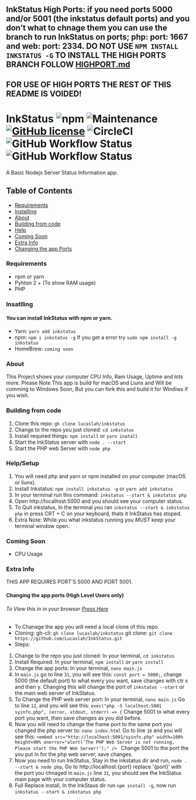 ## InkStatus High Ports: if you need ports 5000 and/or 5001 (the inkstatus default ports) and you don't what to chnage them you can use the branch to run InkStatus on ports; php: port: 1667 and web: port: 2334. DO NOT USE `NPM INSTALL INKSTATUS -G` TO INSTALL THE HIGH PORTS BRANCH FOLLOW [HIGHPORT.md](highport.md)

## FOR USE OF HIGH PORTS THE REST OF THIS README IS VOIDED!

# InkStatus ![npm](https://img.shields.io/npm/v/inkstatus) ![Maintenance](https://img.shields.io/maintenance/yes/2020) [![GitHub license](https://img.shields.io/github/license/Lucaslah/InkStatus)](https://github.com/Lucaslah/InkStatus/blob/master/LICENSE) ![CircleCI](https://img.shields.io/circleci/build/gh/Lucaslah/InkStatus/master?token=89c94f330b233ec43aa4793bf0d8a63bc2489bb9) ![GitHub Workflow Status](https://img.shields.io/github/workflow/status/lucaslah/inkstatus/Manual%20Test%20macOS?label=macOS%20Build) ![GitHub Workflow Status](https://img.shields.io/github/workflow/status/lucaslah/inkstatus/Manual%20Test%20Ubuntu?label=Ubuntu%20Build)
A Basic Nodejs Server Status Information app.

## Table of Contents
- [Requirements](#requirements)
- [Installing](#Insatlling)
- [About](#about)
- [Building from code](#Building-from-code)
- [Help](#help/setup)
- [Coming Soon](#coming-soon)
- [Extra Info](#extra-info)
- [Changing the app Ports](#changing-the-app-ports-high-level-users-only)

### Requirements
- npm or yarn
- Pyhton 2 + (To show RAM usage)
- PHP 

### Insatlling
#### You can install InkStatus with npm or yarn.
- Yarn: `yarn add inkstatus` 
- npm: `npm i inkstatus -g` If you get a error try `sudo npm install -g inkstatus`
- HomeBrew: `coming soon`
### About
This Project shows your computer CPU Info, Ram Usage, Uptime and lots more.
Please Note This app is build for macOS and Liunx and Will be comming to Windows Soon, But you can fork this and build it for Windiws if you wish.


### Building from code
1. Clone this repo: `gh clone lucaslah/inkstatus`
2. Change to the repo you just cloned: `cd inkstatus`
3. Install required things: `npm install` or `yarn inatall`
4. Start the InkStatus server with `node . --start`
5. Start the PHP web Server with `node php`

### Help/Setup
1. You will need php and yarn or npm installed on your computer (macOS or liunx).
2. Install Inkstatus: `npm install inkstatus -g` or `yarn add inkstatus`
3. In your terminal run this command: `inkstatus --start & inkstatus php` 
4. Open http://localhost:5000 and you should see your computer status.
5. To Quit inkstatus, In the terminal you ran `inkstatus --start & inkstatus php` in press CRT + C on your keyboard, thats it InkStatus has stoped.
6.  Extra Note: While you what inkstatus running you *MUST* keep your terminal window open.

### Coming Soon
- CPU Usage

### Extra Info
THIS APP REQUIRES PORT'S 5000 AND PORT 5001.

#### Changing the app ports (High Level Users only)
###### To View this in in your browser [Press Here](http://spycampllc.ml/InkStatus/changing_the_inkstatus_ports.html?rnd=6363)
- To Chanage the app you will need a local clone of this repo.
- Cloning: gh-cli: `gh clone lucaslah/inkstatus` git clone: `git clone https://github.com/Lucaslah/InkStatus.git`
- Steps:
1. Change to the repo you just cloned: In your terminal, `cd inkstatus`
2. Install Required: In your terminal, `npm install` or `yarn install`
3. Change the app ports: In your terminal, `nano main.js`
4. In `main.js` go to line `31`, you will see this: `const port = 5000;`, change 5000 (the default port) to what every you want, save changes with ctr x and then y. Changing this will change the port of `inkstatus --start` or the main web server of InkStatus.
5. To Change the PHP web server port: In your terminal, `nano main.js` Go to line `12`, and you will see this: `exec("php -S localhost:5001 syinfo.php", (error, stdout, stderr) => {` Change 5001 to what every port you want, then save changes as you did before.
6. Now you will need to change the frame port to the same port you changed the php server to: `nano index.html` Go to line `16` and you will see this: `<embed src="http://localhost:5001/syinfo.php" width=100% height=90% onerror="alert('The PHP Web Server is not running, Please start the PHP Web Server!');" /> ` Change 5001 to the port the you put in for the php web server, save changes.
7. Now you need to run InkStatus, Stay in the inkstatus dir and run, `node . --start & node php`, Go to http://localhost:{port} replace '{port}' with the port you chnaged in `main.js` line `31`, you should see the InkStatus main page with your computer status.
8. Full Replace install, In the InkStaus dir run `npm install -g`, now run `inkstatus --start & inkstatus php`
